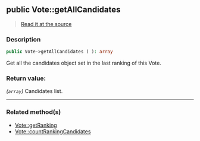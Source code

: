## public Vote::getAllCandidates

> [Read it at the source](https://github.com/julien-boudry/Condorcet/blob/master/src/Vote.php#L256)

### Description    

```php
public Vote->getAllCandidates ( ): array
```

Get all the candidates object set in the last ranking of this Vote.
    

### Return value:   

*(`array`)* Candidates list.


---------------------------------------

### Related method(s)      

* [Vote::getRanking](/Docs/ApiReferences/Vote%20Class/public%20Vote--getRanking.md)    
* [Vote::countRankingCandidates](/Docs/ApiReferences/Vote%20Class/public%20Vote--countRankingCandidates.md)    

